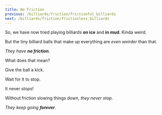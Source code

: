```yaml
---
title: No Friction
previous: /billiards/friction/frictionful_billiards
next: /billiards/friction/frictionless_billiards
---
```


<script>
    var sim = createSimulation({
        initialize: function(simulation) {
            var p = simulation.parameters;
            p.friction = 0;

            initBilliards(simulation, simulation.boxBounds);

    		setToolbarAvailableTools(simulation.toolbar, ["impulse"]);
        }
    });
</script>


So, we have now tried playing billiards **on ice** and **in mud**. Kinda weird.

But the tiny billiard balls that make up everything are _even weirder_ than that.

_They have **no friction**._

What does that mean?

Give the ball a kick. 

<script>
    cue(function() {
        return (getTotalEnergy(sim) > 0.1);
    });
    endStep();
</script>

Wait for it to stop.

<script>
    cue(waitCue(10));
    endStep();
</script>

It never stops!

Without friction slowing things down, _they never stop_.

_They keep going **forever**._
